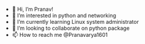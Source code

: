 - 👋 Hi, I’m Pranav!
- 👀 I’m interested in python and networking
- 🌱 I’m currently learning Linux system administrator
- 💞️ I’m looking to collaborate on python package
- 📫 How to reach me @Pranavarya1601

<!---
Pranavarya1601/Pranavarya1601 is a ✨ special ✨ repository because its `README.md` (this file) appears on your GitHub profile.
You can click the Preview link to take a look at your changes.
--->
